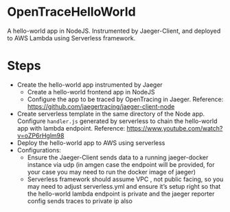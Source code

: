 # OpenTraceHelloWorld
A hello-world app in NodeJS. Instrumented by Jaeger-Client, and deployed to AWS Lambda using Serverless framework.

# Steps

- Create the hello-world app instrumented by Jaeger
  - Create a hello-world frontend app in NodeJS
  - Configure the app to be traced by OpenTracing in Jaeger. Reference: https://github.com/jaegertracing/jaeger-client-node
- Create serverless template in the same directory of the Node app. Configure `handler.js` generated by serverless to chain the hello-world app with lambda endpoint. Reference: https://www.youtube.com/watch?v=oZP6rHglm98
- Deploy the hello-world app to AWS using serverless
- Configurations:
  - Ensure the Jaeger-Client sends data to a running jaeger-docker instance via udp (in amgen case the endpoint will be provided, for your case you may need to run the docker image of jaeger)
  - Serverless framework should assume VPC , not public facing, so you may need to adjust serverless.yml and ensure it’s setup right so that the hello-world lambda endpoint is private and the jaeger reporter config sends traces to private ip also
